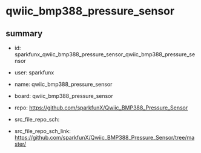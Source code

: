 # qwiic_bmp388_pressure_sensor
 
## summary 
* id: sparkfunx_qwiic_bmp388_pressure_sensor_qwiic_bmp388_pressure_sensor
* user: sparkfunx
* name: qwiic_bmp388_pressure_sensor
* board: qwiic_bmp388_pressure_sensor
* repo: https://github.com/sparkfunX/Qwiic_BMP388_Pressure_Sensor



* src_file_repo_sch: 
* src_file_repo_sch_link: https://github.com/sparkfunX/Qwiic_BMP388_Pressure_Sensor/tree/master/




